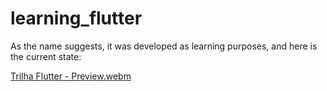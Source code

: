 # learning_flutter

As the name suggests, it was developed as learning purposes, and here is the current state:

[Trilha Flutter - Preview.webm](https://github.com/user-attachments/assets/cb3a6955-3ccc-453f-892a-93acce5a4643)
